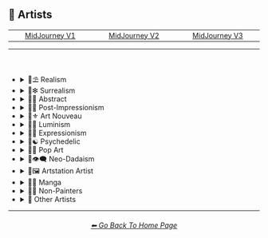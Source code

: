 <h2>📔 Artists</h2>

<div align="center">

<table>
	<tr align="center" valign="middle">
		<td width=256>
			<a href="https://github.com/willwulfken/MidJourney-Styles-and-Keywords-Reference-Light/blob/main/Pages/MJ_V1/Style_Pages/Sphere/Artists.md">MidJourney V1</a>
		</td>
		<td width=256>
			<a href="https://github.com/willwulfken/MidJourney-Styles-and-Keywords-Reference-Light/blob/main/Pages/MJ_V2/Style_Pages/Sphere/Artists.md">MidJourney V2</a>
		</td>
		<td width=256>
			<a href="https://github.com/willwulfken/MidJourney-Styles-and-Keywords-Reference-Light/blob/main/Pages/MJ_V3/Style_Pages/Sphere/Artists.md">MidJourney V3</a>
		</td>
	</tr>
</table>

</div>

<hr>
<br>

- <details><summary>📔⛱ Realism</summary><p><div align="center">

	| Painting By Ivan Shishkin | Painting By Zdzislaw Beksinski |
	| :-: | :-: |
	| <img src="https://github.com/willwulfken/MidJourney-Styles-and-Keywords-Reference-Light/blob/main/Images/MJ_V1/Midjourney_Styles_(sphere)/sphere_Painting_By_Ivan_Shishkin.webp?raw=true" width="256" /> | <img src="https://github.com/willwulfken/MidJourney-Styles-and-Keywords-Reference-Light/blob/main/Images/MJ_V1/Midjourney_Styles_(sphere)/sphere_Painting_By_Zdzislaw_Beksinski.webp?raw=true" width="256" /> |
	
	<br>
	
	| Painting By Edward Hopper |
	| :-: |
	| <img src="https://github.com/willwulfken/MidJourney-Styles-and-Keywords-Reference-Light/blob/main/Images/MJ_V1/Midjourney_Styles_(sphere)/sphere_Painting_By_Edward_Hopper.webp?raw=true" width="256" /> |

  </div></p></details>


- <details><summary>📔❇ Surrealism</summary><p><div align="center">

	| Painting By Salvador Dali | Painting By Pablo Picasso |
	| :-: | :-: |
	| <img src="https://github.com/willwulfken/MidJourney-Styles-and-Keywords-Reference-Light/blob/main/Images/MJ_V1/Midjourney_Styles_(sphere)/sphere_Painting_By_Salvador_Dali.webp?raw=true" width="256" /> | <img src="https://github.com/willwulfken/MidJourney-Styles-and-Keywords-Reference-Light/blob/main/Images/MJ_V1/Midjourney_Styles_(sphere)/sphere_Painting_By_Pablo_Picasso.webp?raw=true" width="256" /> |

  </div></p></details>


- <details><summary>📔💮 Abstract</summary><p><div align="center">

	| Painting By Wassily Kandinsky | Painting By Marcia Santore |
	| :-: | :-: |
	| <img src="https://github.com/willwulfken/MidJourney-Styles-and-Keywords-Reference-Light/blob/main/Images/MJ_V1/Midjourney_Styles_(sphere)/sphere_Painting_By_Wassily_Kandinsky.webp?raw=true" width="256" /> | <img src="https://github.com/willwulfken/MidJourney-Styles-and-Keywords-Reference-Light/blob/main/Images/MJ_V1/Midjourney_Styles_(sphere)/sphere_Painting_By_Marcia_Santore.webp?raw=true" width="256" /> |

  </div></p></details>


- <details><summary>📔➿ Post-Impressionism</summary><p><div align="center">

	| Painting By Van Gogh |
	| :-: |
	| <img src="https://github.com/willwulfken/MidJourney-Styles-and-Keywords-Reference-Light/blob/main/Images/MJ_V1/Midjourney_Styles_(sphere)/sphere_Painting_By_Van_Gogh.webp?raw=true" width="256" /> |

  </div></p></details>


- <details><summary>📔⚜ Art Nouveau</summary><p><div align="center">

	| Painting By Wes Anderson |
	| :-: |
	| <img src="https://github.com/willwulfken/MidJourney-Styles-and-Keywords-Reference-Light/blob/main/Images/MJ_V1/Midjourney_Styles_(sphere)/sphere_Painting_By_Wes_Anderson.webp?raw=true" width="256" /> |

  </div></p></details>


- <details><summary>📔🌄 Luminism</summary><p><div align="center">

	| Painting By Albert Bierstadt | Painting By Thomas Kinkade |
	| :-: | :-: |
	| <img src="https://github.com/willwulfken/MidJourney-Styles-and-Keywords-Reference-Light/blob/main/Images/MJ_V1/Midjourney_Styles_(sphere)/sphere_Painting_By_Albert_Bierstadt.webp?raw=true" width="256" /> | <img src="https://github.com/willwulfken/MidJourney-Styles-and-Keywords-Reference-Light/blob/main/Images/MJ_V1/Midjourney_Styles_(sphere)/sphere_Painting_By_Thomas_Kinkade.webp?raw=true" width="256" /> |

  </div></p></details>


- <details><summary>📔🦋 Expressionism</summary><p><div align="center">

    | Painted By Affadi | Painted By Alexej Von Jawlensky |
    | :-: | :-: |
    | <img src="https://github.com/willwulfken/MidJourney-Styles-and-Keywords-Reference-Light/blob/main/Images/MJ_V1/Midjourney_Styles_(sphere)/sphere_Painted_By_Affadi.webp?raw=true" width="256" /> | <img src="https://github.com/willwulfken/MidJourney-Styles-and-Keywords-Reference-Light/blob/main/Images/MJ_V1/Midjourney_Styles_(sphere)/sphere_Painted_By_Alexej_Von_Jawlensky.webp?raw=true" width="256" /> | <img src="https://github.com/willwulfken/MidJourney-Styles-and-Keywords-Reference-Light/blob/main/Images/MJ_V1/Midjourney_Styles_(sphere)/sphere_Painted_By_Alice_Neel.webp?raw=true" width="256" /> |

  </div></p></details>


- <details><summary>📔☯ Psychedelic</summary><p><div align="center">

	| Painting By Alex Grey | Painting By Dan Mumford |
	| :-: | :-: |
	| <img src="https://github.com/willwulfken/MidJourney-Styles-and-Keywords-Reference-Light/blob/main/Images/MJ_V1/Midjourney_Styles_(sphere)/sphere_Painting_By_Alex_Grey.webp?raw=true" width="256" /> | <img src="https://github.com/willwulfken/MidJourney-Styles-and-Keywords-Reference-Light/blob/main/Images/MJ_V1/Midjourney_Styles_(sphere)/sphere_Painting_By_Dan_Mumford.webp?raw=true" width="256" /> |

  </div></p></details>


- <details><summary>📔🔴 Pop Art</summary><p><div align="center">

	| Painted By Andy Worhol | Painting By David Hockney |
	| :-: | :-: |
	| <img src="https://github.com/willwulfken/MidJourney-Styles-and-Keywords-Reference-Light/blob/main/Images/MJ_V1/Midjourney_Styles_(sphere)/sphere_Painted_By_Andy_Worhol.webp?raw=true" width="256" /> | <img src="https://github.com/willwulfken/MidJourney-Styles-and-Keywords-Reference-Light/blob/main/Images/MJ_V1/Midjourney_Styles_(sphere)/sphere_Painting_By_David_Hockney.webp?raw=true" width="256" /> |

  </div></p></details>


- <details><summary>📔👁‍🗨 Neo-Dadaism</summary><p><div align="center">
	
	| Art By Jean Tinguely |
	| :-: |
	| <img src="https://github.com/willwulfken/MidJourney-Styles-and-Keywords-Reference-Light/blob/main/Images/MJ_V1/Midjourney_Styles_(sphere)/sphere_Art_By_Jean_Tinguely.webp?raw=true" width="256" /> |

  </div></p></details>


- <details><summary>📔🖼 Artstation Artist</summary><p><div align="center">

    | Painted By Alena Aenami |
	| :-: |
    | <img src="https://github.com/willwulfken/MidJourney-Styles-and-Keywords-Reference-Light/blob/main/Images/MJ_V1/Midjourney_Styles_(sphere)/sphere_Painted_By_Alena_Aenami.webp?raw=true" width="256" /> |

  </div></p></details>


- <details><summary>📔🈯 Manga</summary><p><div align="center">

	| Painting By Junji Ito |
	| :-: |
	| <img src="https://github.com/willwulfken/MidJourney-Styles-and-Keywords-Reference-Light/blob/main/Images/MJ_V1/Midjourney_Styles_(sphere)/sphere_Painting_By_Junji_Ito.webp?raw=true" width="256" /> |

	<br>

	| Painted By Angus McKie | Painted By Akari Toriyama | Painted By Al Williamson |
	| :-: | :-: | :-: |
	| <img src="https://github.com/willwulfken/MidJourney-Styles-and-Keywords-Reference-Light/blob/main/Images/MJ_V1/Midjourney_Styles_(sphere)/sphere_Painted_By_Angus_McKie.webp?raw=true" width="256" /> | <img src="https://github.com/willwulfken/MidJourney-Styles-and-Keywords-Reference-Light/blob/main/Images/MJ_V1/Midjourney_Styles_(sphere)/sphere_Painted_By_Akari_Toriyama.webp?raw=true" width="256" /> | <img src="https://github.com/willwulfken/MidJourney-Styles-and-Keywords-Reference-Light/blob/main/Images/MJ_V1/Midjourney_Styles_(sphere)/sphere_Painted_By_Al_Williamson.webp?raw=true" width="256" /> |
	
  </div></p></details>


- <details><summary>📔🗿 Non-Painters</summary><p>

    - <details><summary>📔🗿 Sculptors</summary><p><div align="center">

        | Art By Alberto Giacometti | Art By Alexander Milne Calder |
        | :-: | :-: |
        | <img src="https://github.com/willwulfken/MidJourney-Styles-and-Keywords-Reference-Light/blob/main/Images/MJ_V1/Midjourney_Styles_(sphere)/sphere_Art_By_Alberto_Giacometti.webp?raw=true" width="256" /> | <img src="https://github.com/willwulfken/MidJourney-Styles-and-Keywords-Reference-Light/blob/main/Images/MJ_V1/Midjourney_Styles_(sphere)/sphere_Art_By_Alexander_Milne_Calder.webp?raw=true" width="256" /> |

      </div></p></details>

    - <details><summary>📔✍ Writers</summary><p><div align="center">

        | Art By Anne McCaffrey |
        | :-: |
        | <img src="https://github.com/willwulfken/MidJourney-Styles-and-Keywords-Reference-Light/blob/main/Images/MJ_V1/Midjourney_Styles_(sphere)/sphere_Art_By_Anne_McCaffrey.webp?raw=true" width="256" /> |

      </div></p></details>

  </p></details>


- <details><summary>📔 Other Artists</summary><p><div align="center">

	| Painting By Bob Ross | Art By M.C. Escher |
	| :-: | :-: |
	| <img src="https://github.com/willwulfken/MidJourney-Styles-and-Keywords-Reference-Light/blob/main/Images/MJ_V1/Midjourney_Styles_(sphere)/sphere_Painting_By_Bob_Ross.webp?raw=true" width="256" /> | <img src="https://github.com/willwulfken/MidJourney-Styles-and-Keywords-Reference-Light/blob/main/Images/MJ_V1/Midjourney_Styles_(sphere)/sphere_Art_By_M.C._Escher.webp?raw=true" width="256" /> |
	
	<br>

	| Painted By Anna Dittmann |
	| :-: |
	| <img src="https://github.com/willwulfken/MidJourney-Styles-and-Keywords-Reference-Light/blob/main/Images/MJ_V1/Midjourney_Styles_(sphere)/sphere_Painted_By_Anna_Dittmann.webp?raw=true" width="256" /> |
	<br>
	
	| Painted By Squidward Tentacles |
	| :-: |
	| <img src="https://github.com/willwulfken/MidJourney-Styles-and-Keywords-Reference-Light/blob/main/Images/MJ_V1/Midjourney_Styles_(sphere)/sphere_Painted_By_Squidward_Tentacles.webp?raw=true" width="256" /> |

  </div></p></details>

<hr><!--------------->
<div align="center">
<h6><a href="https://github.com/willwulfken/MidJourney-Styles-and-Keywords-Reference-Light/blob/main/README.md">⬅ Go Back To Home Page</a></h6>
</div>
